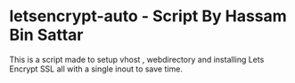 # letsencrypt-auto - Script By Hassam Bin Sattar
This is a script made to setup vhost , webdirectory and installing Lets Encrypt SSL all with a single inout to save time.
